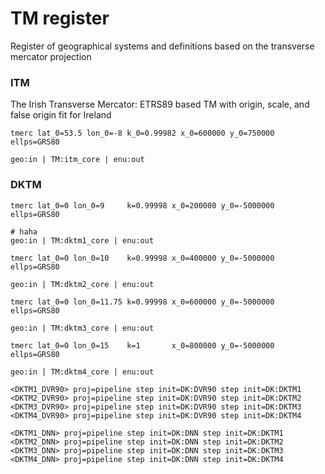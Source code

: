 # TM register

Register of geographical systems and definitions based on the transverse mercator projection

### ITM

The Irish Transverse Mercator: ETRS89 based TM with origin, scale, and false origin fit
for Ireland

```geodesy:itm_core
tmerc lat_0=53.5 lon_0=-8 k_0=0.99982 x_0=600000 y_0=750000 ellps=GRS80
```

```geodesy:ITM
geo:in | TM:itm_core | enu:out
```

### DKTM

```geodesy:dktm1_core
tmerc lat_0=0 lon_0=9     k=0.99998 x_0=200000 y_0=-5000000 ellps=GRS80
```

```geodesy:DKTM1
# haha
geo:in | TM:dktm1_core | enu:out
```

```geodesy:dktm2_core
tmerc lat_0=0 lon_0=10    k=0.99998 x_0=400000 y_0=-5000000 ellps=GRS80
```

```geodesy:DKTM2
geo:in | TM:dktm2_core | enu:out
```

```geodesy:dktm3_core
tmerc lat_0=0 lon_0=11.75 k=0.99998 x_0=600000 y_0=-5000000 ellps=GRS80
```

```geodesy:DKTM3
geo:in | TM:dktm3_core | enu:out
```

```geodesy:dktm4_core
tmerc lat_0=0 lon_0=15    k=1       x_0=800000 y_0=-5000000 ellps=GRS80
```

```geodesy:DKTM4
geo:in | TM:dktm4_core | enu:out
```

```
<DKTM1_DVR90> proj=pipeline step init=DK:DVR90 step init=DK:DKTM1
<DKTM2_DVR90> proj=pipeline step init=DK:DVR90 step init=DK:DKTM2
<DKTM3_DVR90> proj=pipeline step init=DK:DVR90 step init=DK:DKTM3
<DKTM4_DVR90> proj=pipeline step init=DK:DVR90 step init=DK:DKTM4

<DKTM1_DNN> proj=pipeline step init=DK:DNN step init=DK:DKTM1
<DKTM2_DNN> proj=pipeline step init=DK:DNN step init=DK:DKTM2
<DKTM3_DNN> proj=pipeline step init=DK:DNN step init=DK:DKTM3
<DKTM4_DNN> proj=pipeline step init=DK:DNN step init=DK:DKTM4
```
